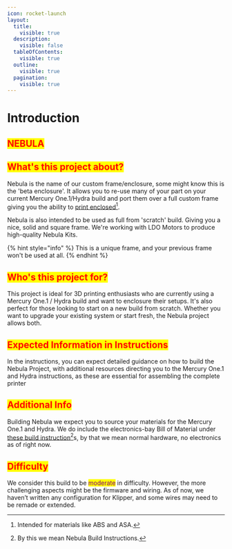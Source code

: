 ```yaml
---
icon: rocket-launch
layout:
  title:
    visible: true
  description:
    visible: false
  tableOfContents:
    visible: true
  outline:
    visible: true
  pagination:
    visible: true
---
```


# Introduction

## <mark style="color:red;">NEBULA</mark> <a href="#mercury-one1" id="mercury-one1"></a>

## <mark style="color:red;">What's this project about?</mark>

Nebula is the name of our custom frame/enclosure, some might know this is the 'beta enclosure'. It allows you to re-use many of your part on your current Mercury One.1/Hydra build and port them over a full custom frame giving you the ability to [print enclosed](#user-content-fn-1)[^1].

Nebula is also intended to be used as full from 'scratch' build. Giving you a nice, solid and square frame. We're working with LDO Motors to produce high-quality Nebula Kits.

{% hint style="info" %}
This is a unique frame, and your previous frame won't be used at all.
{% endhint %}

## <mark style="color:red;">Who's this project for?</mark> <a href="#whos-this-project-for" id="whos-this-project-for"></a>

This project is ideal for 3D printing enthusiasts who are currently using a Mercury One.1 / Hydra build and want to enclosure their setups. It's also perfect for those looking to start on a new build from scratch. Whether you want to upgrade your existing system or start fresh, the Nebula project allows both.&#x20;

## <mark style="color:red;">Expected Information in Instructions</mark>

In the instructions, you can expect detailed guidance on how to build the Nebula Project, with additional resources directing you to the Mercury One.1 and Hydra instructions, as these are essential for assembling the complete printer

## <mark style="color:red;">Additional Info</mark>

Building Nebula we expect you to source your materials for the Mercury One.1 and Hydra. We do include the electronics-bay Bill of Material under [these build instruction](#user-content-fn-2)[^2]s, by that we mean normal hardware, no electronics as of right now.

## <mark style="color:red;">Difficulty</mark> <a href="#difficulty" id="difficulty"></a>

We consider this build to be <mark style="color:purple;">moderate</mark> in difficulty. However, the more challenging aspects might be the firmware and wiring. As of now, we haven’t written any configuration for Klipper, and some wires may need to be remade or extended.

[^1]: Intended for materials like ABS and ASA.

[^2]: By this we mean Nebula Build Instructions.
